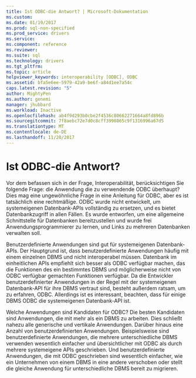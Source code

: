 ```yaml
---
title: Ist ODBC-die Antwort? | Microsoft-Dokumentation
ms.custom: 
ms.date: 01/19/2017
ms.prod: sql-non-specified
ms.prod_service: drivers
ms.service: 
ms.component: reference
ms.reviewer: 
ms.suite: sql
ms.technology: drivers
ms.tgt_pltfrm: 
ms.topic: article
helpviewer_keywords: interoperability [ODBC], ODBC
ms.assetid: bfa5e6ee-5979-42a9-be6f-a84d1ee7a54c
caps.latest.revision: "5"
author: MightyPen
ms.author: genemi
manager: jhubbard
ms.workload: Inactive
ms.openlocfilehash: ab4f9d293b0cbe2f4536c80662271664a8fd896b
ms.sourcegitcommit: 7f8aebc72e7d0c8cff3990865c9f1316996a67d5
ms.translationtype: MT
ms.contentlocale: de-DE
ms.lasthandoff: 11/20/2017
---
```

# <a name="is-odbc-the-answer"></a>Ist ODBC-die Antwort?
Vor dem befassen sich in der Frage, Interoperabilität, berücksichtigen Sie folgende Frage: die Anwendung die zu verwendende ODBC überhaupt? Dies mag eine ungewöhnliche Frage in eine Anleitung für ODBC, aber es ist tatsächlich eine rechtmäßige. ODBC wurde nicht entwickelt, um systemeigenen Datenbank-APIs vollständig zu ersetzen, und es bietet Datenbankzugriff in allen Fällen. Es wurde entworfen, um eine allgemeine Schnittstelle für Datenbanken bereitzustellen und wurde frei Anwendungsprogrammierer zu lernen, und Links zu mehreren Datenbanken verwalten soll.  
  
 Benutzerdefinierte Anwendungen sind gut für systemeigenen Datenbank-APIs. Der Hauptgrund ist, dass benutzerdefinierte Anwendungen häufig mit einem einzelnen DBMS und nicht interoperabel müssen. Datenbank im einheitlichen APIs empfiehlt sich besser als ODBC verfügbar machen, das die Funktionen des ein bestimmtes DBMS und möglicherweise nicht von ODBC verfügbar gemachten Funktionen verfügbar. Da die Entwickler benutzerdefinierter Anwendungen in der Regel mit der systemeigenen Datenbank-API für ihre DBMS vertraut sind, besteht außerdem ratsam, um zu erfahren, ODBC. Allerdings ist es interessant, beachten, dass für einige DBMS ODBC die systemeigenen Datenbank-API ist.  
  
 Welche Anwendungen sind Kandidaten für ODBC? Die besten Kandidaten sind Anwendungen, die mit mehr als ein DBMS zu arbeiten. Dies schließt nahezu alle generische und vertikale Anwendungen. Darüber hinaus eine Anzahl von benutzerdefinierten Anwendungen. Beispielsweise sind benutzerdefinierte Anwendungen, die mehrere unterschiedliche DBMS verwenden wesentlich einfacher und übersichtlicher mit ODBC als durch mehrere systemeigene APIs geschrieben. Und benutzerdefinierte Anwendungen, die mit ODBC geschrieben sind wesentlich einfacher, wie ein Unternehmen von einem DBMS in eine andere verschoben oder stellt die gleiche Anwendung für unterschiedliche DBMS bereit zu migrieren.
